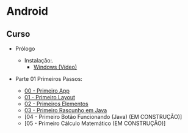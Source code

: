 # Android


## Curso

- Prólogo
  - Instalação:.
    - [Windows (Vídeo)](https://youtu.be/0AJtabl7nkw)

- Parte 01 Primeiros Passos:
   - [00 - Primeiro App](android_files/curso/00/00-primeiro_app.html)
   - [01 - Primeiro Layout](android_files/curso/01/01-simples_layout.html)
   - [02 - Primeiros Elementos](android_files/curso/02/02-alguns_elementos.html)
   - [03 - Primeiro Rascunho em Java](android_files/curso/03/03-um_programa_em_java.html)
   - [04 - Primeiro Botão Funcionando (Java) (EM CONSTRUÇÃO)]
   - [05 - Primeiro Cálculo Matemático (EM CONSTRUÇÃO)]



<!-- - Parte 01 Variáveis:
  - [01 - Tipos de variáveis](c_files/curso/01/01-tipos.html)
- Parte 02 Comandos de Controle:
  - [02 - Comandos Condicionais](c_files/curso/01/02-condicional.html)
  - [03 - Comandos de Repetição](c_files/curso/01/03-repeticao.html)
- Parte 03 Arrays:
  - [04 - Arrays](c_files/curso/01/04-arrays.html)
  - [05 - Strings](c_files/curso/01/05-strings.html)
- Parte 04 Funções:
  - [06 - Funções](c_files/curso/01/06-funcoes.html)
  - [07 - Ponteiros e passagem por valor ou referência](c_files/curso/01/06.02-ponteiros.html)


## Listas

- [03 - Comandos de Repetição](c_files/listas/03-repeticao/lista_repeticao.html)
- [04 - Arrays](c_files/listas/04-arrays/lista_arrays.html)
- [05 - Strings](c_files/listas/05-strings/lista_strings.html)
- [06 - Funções](c_files/listas/06-funcoes/lista_funcoes.html)
- [07 - Funções (Passagem por valor ou referência)](c_files/listas/06.02-funcoes/lista_funcoes_referencia.html) -->
